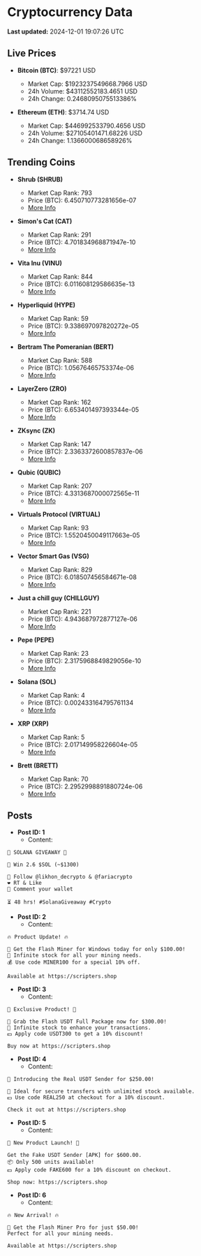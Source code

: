 # Cryptocurrency Data

**Last updated:** 2024-12-01 19:07:26 UTC

## Live Prices
- **Bitcoin (BTC)**: $97221 USD
  - Market Cap: $1923237549668.7966 USD
  - 24h Volume: $43112552183.4651 USD
  - 24h Change: 0.2468095075513386%

- **Ethereum (ETH)**: $3714.74 USD
  - Market Cap: $446992533790.4656 USD
  - 24h Volume: $27105401471.68226 USD
  - 24h Change: 1.136600068658926%

## Trending Coins
- **Shrub (SHRUB)**
  - Market Cap Rank: 793
  - Price (BTC): 6.450710773281656e-07
  - [More Info](https://www.coingecko.com/en/coins/shrub)

- **Simon's Cat (CAT)**
  - Market Cap Rank: 291
  - Price (BTC): 4.701834968871947e-10
  - [More Info](https://www.coingecko.com/en/coins/simons-cat)

- **Vita Inu (VINU)**
  - Market Cap Rank: 844
  - Price (BTC): 6.011608129586635e-13
  - [More Info](https://www.coingecko.com/en/coins/vita-inu)

- **Hyperliquid (HYPE)**
  - Market Cap Rank: 59
  - Price (BTC): 9.338697097820272e-05
  - [More Info](https://www.coingecko.com/en/coins/hyperliquid)

- **Bertram The Pomeranian (BERT)**
  - Market Cap Rank: 588
  - Price (BTC): 1.05676465753374e-06
  - [More Info](https://www.coingecko.com/en/coins/bertram-the-pomeranian)

- **LayerZero (ZRO)**
  - Market Cap Rank: 162
  - Price (BTC): 6.653401497393344e-05
  - [More Info](https://www.coingecko.com/en/coins/layerzero)

- **ZKsync (ZK)**
  - Market Cap Rank: 147
  - Price (BTC): 2.3363372600857837e-06
  - [More Info](https://www.coingecko.com/en/coins/zksync)

- **Qubic (QUBIC)**
  - Market Cap Rank: 207
  - Price (BTC): 4.3313687000072565e-11
  - [More Info](https://www.coingecko.com/en/coins/qubic)

- **Virtuals Protocol (VIRTUAL)**
  - Market Cap Rank: 93
  - Price (BTC): 1.5520450049117663e-05
  - [More Info](https://www.coingecko.com/en/coins/virtual-protocol)

- **Vector Smart Gas (VSG)**
  - Market Cap Rank: 829
  - Price (BTC): 6.018507456584671e-08
  - [More Info](https://www.coingecko.com/en/coins/vector-smart-gas)

- **Just a chill guy (CHILLGUY)**
  - Market Cap Rank: 221
  - Price (BTC): 4.943687972877127e-06
  - [More Info](https://www.coingecko.com/en/coins/just-a-chill-guy)

- **Pepe (PEPE)**
  - Market Cap Rank: 23
  - Price (BTC): 2.3175968849829056e-10
  - [More Info](https://www.coingecko.com/en/coins/pepe)

- **Solana (SOL)**
  - Market Cap Rank: 4
  - Price (BTC): 0.002433164795761134
  - [More Info](https://www.coingecko.com/en/coins/solana)

- **XRP (XRP)**
  - Market Cap Rank: 5
  - Price (BTC): 2.017149958226604e-05
  - [More Info](https://www.coingecko.com/en/coins/xrp)

- **Brett (BRETT)**
  - Market Cap Rank: 70
  - Price (BTC): 2.2952998891880724e-06
  - [More Info](https://www.coingecko.com/en/coins/brett-2)

## Posts
- **Post ID: 1**
  - Content:
```
🚀 SOLANA GIVEAWAY 🚀

🎁 Win 2.6 $SOL (~$1300)

🤝 Follow @likhon_decrypto & @fariacrypto
❤️ RT & Like
💬 Comment your wallet

⏳ 48 hrs! #SolanaGiveaway #Crypto
```

- **Post ID: 2**
  - Content:
```
🔥 Product Update! 🔥

🚀 Get the Flash Miner for Windows today for only $100.00!
🔋 Infinite stock for all your mining needs.
💰 Use code MINER100 for a special 10% off.

Available at https://scripters.shop
```

- **Post ID: 3**
  - Content:
```
🎁 Exclusive Product! 🎁

💸 Grab the Flash USDT Full Package now for $300.00!
🎉 Infinite stock to enhance your transactions.
💵 Apply code USDT300 to get a 10% discount!

Buy now at https://scripters.shop
```

- **Post ID: 4**
  - Content:
```
💎 Introducing the Real USDT Sender for $250.00!

💼 Ideal for secure transfers with unlimited stock available.
💵 Use code REAL250 at checkout for a 10% discount.

Check it out at https://scripters.shop
```

- **Post ID: 5**
  - Content:
```
🚀 New Product Launch! 🚀

Get the Fake USDT Sender [APK] for $600.00.
📦 Only 500 units available!
💵 Apply code FAKE600 for a 10% discount on checkout.

Shop now: https://scripters.shop
```

- **Post ID: 6**
  - Content:
```
🔥 New Arrival! 🔥

💸 Get the Flash Miner Pro for just $50.00!
Perfect for all your mining needs.

Available at https://scripters.shop
```


